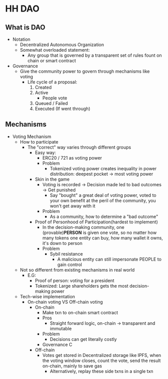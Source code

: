# HH DAO

## What is DAO

- Notation
    - Decentralized Autonomous Organization
    - Somewhat overloaded statement:
        - Any group that is governed by a transparent set of rules fount on chain or smart contract
- Governance
    - Give the community power to govern through mechanisms like voting
        - Life cycle of a proposal:
            1. Created
            2. Active
                - People vote
            3. Queued / Failed
            4. Executed (If went through)

## Mechanisms

- Voting Mechanism
    - How to participate
        - The "correct" way varies through different groups
            - Easy way:
                - ERC20 / 721 as voting power
                - Problem
                    - Tokenized voting power creates inequality in power distribution: deepest pocket -> most voting
                      power
            - Skin in the game
                - Voting is recorded -> Decision made led to bad outcomes -> Get punished
                    - Say "bought" a great deal of voting power, voted to your own benefit at the peril of the
                      community, you
                      won't
                      get away with it
                - Problem
                    - As a community, how to determine a "bad outcome"
            - Proof of Personhood of Participation(hardest to implement)
                - In the decision-making community, one (provable)**PERSON** is given one vote, so no matter how many
                  tokens one entity can buy, how many wallet it owns, it's down to person
                - Problem
                    - Sybil resistance
                        - A malicious entity can still impersonate PEOPLE to gain control
    - Not so different from existing mechanisms in real world
        - E.G:
            - Proof of person: voting for a president
            - Tokenized: Large shareholders gets the most decision-making power
    - Tech-wise implementation
        - On-chain voting VS Off-chain voting
            - On-chain
                - Make txn to on-chain smart contract
                - Pros
                    - Straight forward logic, on-chain -> transparent and immutable
                - Problem
                    - Decisions can get literally costly
                - Governance C
            - Off-chain
                - Votes get stored in Decentralized storage like IPFS, when the voting window closes, count the vote,
                  send the result on-chain, mainly to save gas
                    - Alternatively, replay these side txns in a single txn
